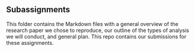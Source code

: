 
## Subassignments

This folder contains the Markdown files with a general overview of the research paper we chose to reproduce, our outline of the types of analysis we will conduct, and general plan. This repo contains our submissions for these assignments.


```python

```
